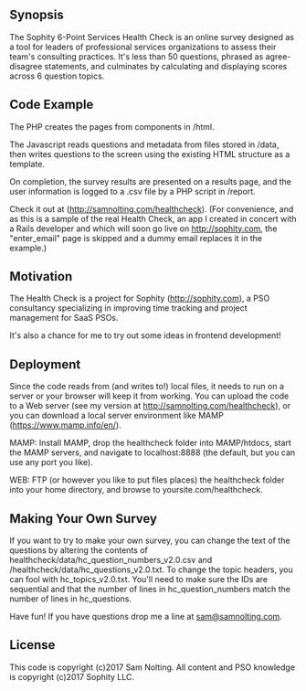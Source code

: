 ## Synopsis

The Sophity 6-Point Services Health Check is an online survey designed as a tool for leaders of professional services organizations to assess their team's consulting practices. It's less than 50 questions, phrased as agree-disagree statements, and culminates by calculating and displaying scores across 6 question topics.

## Code Example

The PHP creates the pages from components in /html.

The Javascript reads questions and metadata from files stored in /data, then writes questions to the screen using the existing HTML structure as a template.

On completion, the survey results are presented on a results page, and the user information is logged to a .csv file by a PHP script in /report.

Check it out at (http://samnolting.com/healthcheck). (For convenience, and as this is a sample of the real Health Check, an app I created in concert with a Rails developer and which will soon go live on http://sophity.com, the "enter_email" page is skipped and a dummy email replaces it in the example.)

## Motivation

The Health Check is a project for Sophity (http://sophity.com), a PSO consultancy specializing in improving time tracking and project management for SaaS PSOs.

It's also a chance for me to try out some ideas in frontend development!

## Deployment

Since the code reads from (and writes to!) local files, it needs to run on a server or your browser will keep it from working. You can upload the code to a Web server (see my version at http://samnolting.com/healthcheck), or you can download a local server environment like MAMP (https://www.mamp.info/en/).

MAMP:
  Install MAMP, drop the healthcheck folder into MAMP/htdocs, start the MAMP servers, and navigate to localhost:8888 (the default, but you can use any port you like).

WEB:
  FTP (or however you like to put files places) the healthcheck folder into your home directory, and browse to yoursite.com/healthcheck.

## Making Your Own Survey

If you want to try to make your own survey, you can change the text of the questions by altering the contents of healthcheck/data/hc_question_numbers_v2.0.csv and /healthcheck/data/hc_questions_v2.0.txt. To change the topic headers, you can fool with hc_topics_v2.0.txt. You'll need to make sure the IDs are sequential and that the number of lines in hc_question_numbers match the number of lines in hc_questions.

Have fun! If you have questions drop me a line at sam@samnolting.com.

## License

This code is copyright (c)2017 Sam Nolting. All content and PSO knowledge is copyright (c)2017 Sophity LLC.
